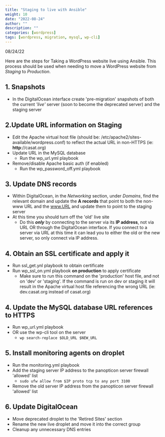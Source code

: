 ```yaml
---
title: "Staging to live with Ansible"
weight: 10
date: "2022-08-24"
author: ""
description: ""
categories: [wordpress]
tags: [wordpress, migration, mysql, wp-cli]
---
```

08/24/22

Here are the steps for Taking a WordPress website live using Ansible. This process should be used when needing to move a WordPress website from *Staging* to *Production*.

## 1. Snapshots
- In the DigitalOcean interface create 'pre-migration' snapshots of both the current *'live'* server (soon to become the deprecated server) and the staging server

## 2.Update URL information on Staging
- Edit the Apache virtual host file (should be: /etc/apache2/sites-available/wordpress.conf) to reflect the actual URL in non-HTTPS (ie: **http**://casat.org)
- Update URL in the MySQL database
    - Run the wp_url.yml playbook
- Remove/disable Apache basic auth (if enabled)
    - Run the wp_password_off.yml playbook

## 3. Update DNS records
- Within DigitalOcean, in the *Networking* section, under *Domains*, find the relevant domain and update the **A records** that point to both the non-www URL and the www.URL and update them to point to the staging server
- At this time you should turn off the 'old' live site
    - Do this ***only*** by connecting to the server via its **IP address**, not via URL OR through the DigitalOcean interface. If you connect to a server via URL at this time it can lead you to either the old or the new server, so only connect via IP address.

## 4. Obtain an SSL certificate and apply it
- Run ssl_get.ynl playbook to obtain certificate
- Run wp_ssl_on.yml playbook **on production** to apply certificate
    - Make sure to run this command on the 'production' host file, and not on 'dev' or 'staging'. If the command is run on dev or staging it will result in the Apache virtual host file referencing the wrong URL (ie: dev.casat.org instead of casat.org)

## 4. Update the MySQL database URL references to HTTPS
- Run wp_url.yml playbook
- OR use the wp-cli tool on the server
    - ```wp search-replace $OLD_URL $NEW_URL```

## 5. Install monitoring agents on droplet
- Run the monitoring.yml playbook
- Add the staging server IP address to the panopticon server firewall 'allowed' list
    - ```sudo ufw allow from $IP proto tcp to any port 3100```
- Remove the old server IP address from the panopticon server firewall 'allowed' list

## 6. Update DigitalOcean
- Move deprecated droplet to the 'Retired Sites' section
- Rename the new live droplet and move it into the correct group
- Cleanup any unnecessary DNS entries